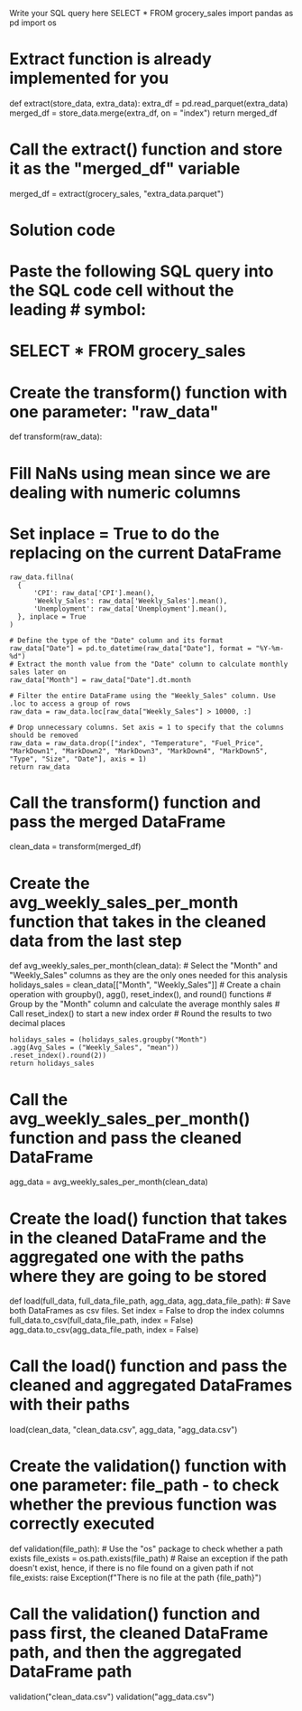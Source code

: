Write your SQL query here
SELECT * FROM grocery_sales
import pandas as pd
import os

# Extract function is already implemented for you 
def extract(store_data, extra_data):
    extra_df = pd.read_parquet(extra_data)
    merged_df = store_data.merge(extra_df, on = "index")
    return merged_df

# Call the extract() function and store it as the "merged_df" variable
merged_df = extract(grocery_sales, "extra_data.parquet")

# Solution code

# Paste the following SQL query into the SQL code cell without the leading # symbol:
# SELECT * FROM grocery_sales




# Create the transform() function with one parameter: "raw_data"
def transform(raw_data):
  # Fill NaNs using mean since we are dealing with numeric columns
  # Set inplace = True to do the replacing on the current DataFrame
    raw_data.fillna(
      {
          'CPI': raw_data['CPI'].mean(),
          'Weekly_Sales': raw_data['Weekly_Sales'].mean(),
          'Unemployment': raw_data['Unemployment'].mean(),
      }, inplace = True
    )

    # Define the type of the "Date" column and its format
    raw_data["Date"] = pd.to_datetime(raw_data["Date"], format = "%Y-%m-%d")
    # Extract the month value from the "Date" column to calculate monthly sales later on
    raw_data["Month"] = raw_data["Date"].dt.month

    # Filter the entire DataFrame using the "Weekly_Sales" column. Use .loc to access a group of rows
    raw_data = raw_data.loc[raw_data["Weekly_Sales"] > 10000, :]
    
    # Drop unnecessary columns. Set axis = 1 to specify that the columns should be removed
    raw_data = raw_data.drop(["index", "Temperature", "Fuel_Price", "MarkDown1", "MarkDown2", "MarkDown3", "MarkDown4", "MarkDown5", "Type", "Size", "Date"], axis = 1)
    return raw_data

# Call the transform() function and pass the merged DataFrame
clean_data = transform(merged_df)

# Create the avg_weekly_sales_per_month function that takes in the cleaned data from the last step
def avg_weekly_sales_per_month(clean_data):
  	# Select the "Month" and "Weekly_Sales" columns as they are the only ones needed for this analysis
    holidays_sales = clean_data[["Month", "Weekly_Sales"]]
   	# Create a chain operation with groupby(), agg(), reset_index(), and round() functions
    # Group by the "Month" column and calculate the average monthly sales
    # Call reset_index() to start a new index order
    # Round the results to two decimal places
    
    holidays_sales = (holidays_sales.groupby("Month")
    .agg(Avg_Sales = ("Weekly_Sales", "mean"))
    .reset_index().round(2))
    return holidays_sales

# Call the avg_weekly_sales_per_month() function and pass the cleaned DataFrame
agg_data = avg_weekly_sales_per_month(clean_data)

# Create the load() function that takes in the cleaned DataFrame and the aggregated one with the paths where they are going to be stored
def load(full_data, full_data_file_path, agg_data, agg_data_file_path):
  	# Save both DataFrames as csv files. Set index = False to drop the index columns
    full_data.to_csv(full_data_file_path, index = False)
    agg_data.to_csv(agg_data_file_path, index = False)

# Call the load() function and pass the cleaned and aggregated DataFrames with their paths    
load(clean_data, "clean_data.csv", agg_data, "agg_data.csv")

# Create the validation() function with one parameter: file_path - to check whether the previous function was correctly executed
def validation(file_path):
  	# Use the "os" package to check whether a path exists
    file_exists = os.path.exists(file_path)
    # Raise an exception if the path doesn't exist, hence, if there is no file found on a given path
    if not file_exists:
        raise Exception(f"There is no file at the path {file_path}")

# Call the validation() function and pass first, the cleaned DataFrame path, and then the aggregated DataFrame path
validation("clean_data.csv")
validation("agg_data.csv")
